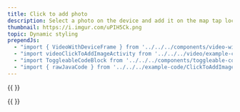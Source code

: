 ```yaml
---
title: Click to add photo
description: Select a photo on the device and add it on the map tap location.
thumbnail: https://i.imgur.com/uPIH5Ck.png
topic: Dynamic styling
prependJs:
  - "import { VideoWithDeviceFrame } from '../../../components/video-with-device-frame'"
  - "import videoClickToAddImageActivity from '../../../video/example-click-to-add-image-activity.mp4'"
  - "import ToggleableCodeBlock from '../../../components/toggleable-code-block'"
  - "import { rawJavaCode } from '../../../example-code/ClickToAddImageActivity.js'"
---
```


{{
  <VideoWithDeviceFrame 
    videoFile={videoClickToAddImageActivity}
    rotation="horizontal"
    device="pixel-2"
  />
}}

<!-- Any notes about this example would go here.  -->

{{
  <ToggleableCodeBlock 
    java={rawJavaCode}
  />
}}